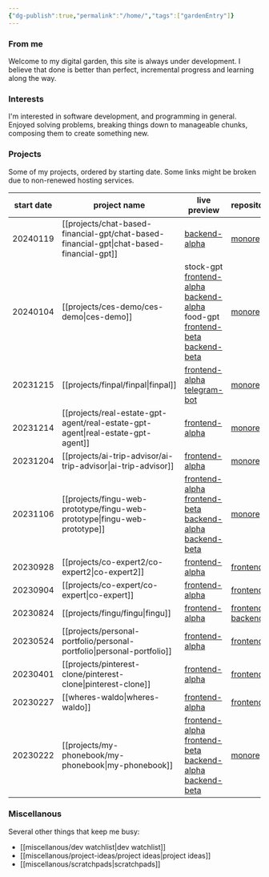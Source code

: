 ```yaml
---
{"dg-publish":true,"permalink":"/home/","tags":["gardenEntry"]}
---
```


### From me
Welcome to my digital garden, this site is always under development. I believe that done is better than perfect, incremental progress and learning along the way.
### Interests
I'm interested in software development, and programming in general. Enjoyed solving problems, breaking things down to manageable chunks, composing them to create something new.

### Projects
Some of my projects, ordered by starting date. Some links might be broken due to non-renewed hosting services.

| start date | project name | live preview | repository | status |
| ---- | ---- | ---- | ---- | ---- |
| 20240119 | [[projects/chat-based-financial-gpt/chat-based-financial-gpt\|chat-based-financial-gpt]] | [backend-alpha](https://chat-based-financial-gpt-server-alpha.107.173.7.184.sslip.io) | [monorepo](https://github.com/FINGU-GRINDA/chat-based-financial-gpt) | [[project-status/ongoing\|ongoing]] |
| 20240104 | [[projects/ces-demo/ces-demo\|ces-demo]] | stock-gpt<br>[frontend-alpha](https://ces-demo-frontend-alpha.107.173.7.184.sslip.io/)<br>[backend-alpha](https://ces-demo-backend-alpha.107.173.7.184.sslip.io/docs)<br>food-gpt<br>[frontend-beta](https://ces-demo-frontend-beta.107.173.7.184.sslip.io/)<br>[backend-beta](https://ces-demo-backend-beta.107.173.7.184.sslip.io/docs) | [monorepo](https://github.com/FINGU-GRINDA/ces-demo) | [[project-status/finished\|finished]] |
| 20231215 | [[projects/finpal/finpal\|finpal]] | [frontend-alpha](https://finpallandingpage.vercel.app)<br>[telegram-bot](https://web.telegram.org/k/#@finance_pal_bot) | [monorepo](https://github.com/sandramsc/FinPAL) | [[project-status/finished\|finished]] |
| 20231214 | [[projects/real-estate-gpt-agent/real-estate-gpt-agent\|real-estate-gpt-agent]] | [frontend-alpha](https://real-estate-gpt-client-alpha.107.173.7.184.sslip.io/) | [monorepo](https://github.com/FINGU-GRINDA/real-estate-gpt-agent) | [[project-status/paused\|paused]] |
| 20231204 | [[projects/ai-trip-advisor/ai-trip-advisor\|ai-trip-advisor]] | [frontend-alpha]() | [monorepo](https://github.com/vikyw89/trip-advisor-) | [[project-status/finished\|finished]] |
| 20231106 | [[projects/fingu-web-prototype/fingu-web-prototype\|fingu-web-prototype]] | [frontend-alpha](https://fingu-web-alpha.23.94.26.231.sslip.io/) <br>[frontend-beta](https://fingu.dedyn.io/)<br>[backend-alpha](https://fingu-server-alpha.23.94.26.231.sslip.io/)<br>[backend-beta](https://fingu-server-beta.23.94.26.231.sslip.io/) | [monorepo](https://github.com/FINGU-GRINDA/FINGU-WEB-PROTOTYPE) | [[project-status/finished\|finished]] |
| 20230928 | [[projects/co-expert2/co-expert2\|co-expert2]] | [frontend-alpha](https://co-expert-five.vercel.app/) | [frontend](https://github.com/vikyw89/co-expert) | [[project-status/abandoned\|abandoned]] |
| 20230904 | [[projects/co-expert/co-expert\|co-expert]] | [frontend-alpha](https://co-expert.vercel.app) | [frontend](https://github.com/vikyw89/CoEXPERT) | [[project-status/abandoned\|abandoned]] |
| 20230824 | [[projects/fingu/fingu\|fingu]] | [frontend-alpha](https://fingu-frontend-theta.vercel.app/) | [frontend](https://github.com/vikyw89/fingu-frontend)<br>[backend](https://github.com/vikyw89/fingu-backend) | [[project-status/finished\|finished]] |
| 20230524 | [[projects/personal-portfolio/personal-portfolio\|personal-portfolio]] | [frontend-alpha](https://personal-portfolio-eight-rose.vercel.app/) | [frontend](https://github.com/vikyw89/personal-portfolio) | [[project-status/finished\|finished]] |
| 20230401 | [[projects/pinterest-clone/pinterest-clone\|pinterest-clone]] | [frontend-alpha](https://pinterest-clone-lemon.vercel.app) | [frontend](https://github.com/vikyw89/pinterestClone) | [[project-status/finished\|finished]] |
| 20230227 | [[wheres-waldo\|wheres-waldo]] | [frontend-alpha](https://vikyw89.github.io/wheresWaldo) | [frontend](https://github.com/vikyw89/wheresWaldo) | [[project-status/finished\|finished]] |
| 20230222 | [[projects/my-phonebook/my-phonebook\|my-phonebook]] | [frontend-alpha](https://myphonebook-app-dev.web.app/)<br>[frontend-beta](https://weaponsforge.github.io/my-phonebook/)<br>[backend-alpha](https://myphonebook-app-dev.vercel.app/) <br>[backend-beta](https://myphonebook-app.vercel.app/) | [monorepo](https://github.com/weaponsforge/my-phonebook) | [[project-status/finished\|finished]] |

### Miscellanous
Several other things that keep me busy:
- [[miscellanous/dev watchlist\|dev watchlist]]
- [[miscellanous/project-ideas/project ideas\|project ideas]]
- [[miscellanous/scratchpads\|scratchpads]]

